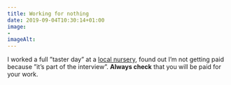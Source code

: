```yaml
---
title: Working for nothing
date: 2019-09-04T10:30:14+01:00
image: 
- 
imageAlt: 
---
```


I worked a full ”taster day” at a [local nursery](https://farmyardnurseries.co.uk), found out I’m not getting paid because ”it’s part of the interview”. **Always check** that you will be paid for your work.
